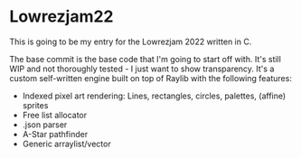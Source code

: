 # Lowrezjam22
This is going to be my entry for the Lowrezjam 2022 written in C.

The base commit is the base code that I'm going to start off with. It's still WIP and not thoroughly tested - I just want to show transparency.
It's a custom self-written engine built on top of Raylib with the following features:
* Indexed pixel art rendering: Lines, rectangles, circles, palettes, (affine) sprites
* Free list allocator
* .json parser
* A-Star pathfinder
* Generic arraylist/vector

